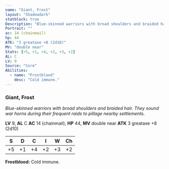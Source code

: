 ```yaml
---
name: "Giant, Frost"
layout: "Shadowdark"
statblock: true
Description: "Blue-skinned warriors with broad shoulders and braided hair. They sound war horns during their frequent raids to pillage nearby settlements."
Portrait: ""
ac: 14 (chainmail)
hp: 44
ATK: "3 greataxe +8 (2d10)"
MV: "double near"
Stats: [+5, +1, +4, +2, +3, +2]
AL: C
LV: 9
Source: "Core"
Abilities:
  - name: "Frostblood"
    desc: "Cold immune."
---
```


### Giant, Frost

_Blue-skinned warriors with broad shoulders and braided hair. They sound war horns during their frequent raids to pillage nearby settlements._

**LV** 9, **AL** C
**AC** 14 (chainmail), **HP** 44, **MV** double near
**ATK** 3 greataxe +8 (2d10)

|  S  |  D  |  C  |  I  |  W  |  Ch  |
|:---:|:---:|:---:|:---:|:---:|:----:|
| +5 | +1 | +4 | +2 | +3 | +2 |

**Frostblood:** Cold immune.

